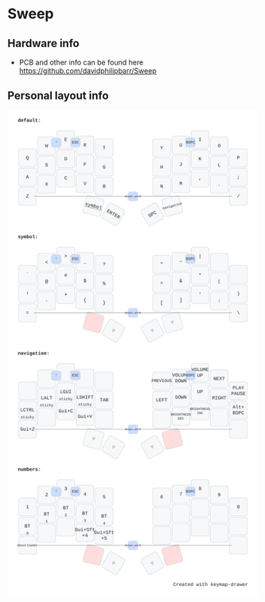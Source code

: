 # Sweep

## Hardware info

- PCB and other info can be found here https://github.com/davidphilipbarr/Sweep

## Personal layout info

![keymap_drawer_representation](./docs/keymap.svg?raw=true "keymap representation")
